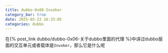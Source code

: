 ```yaml
---
title: dubbo-0x08-Invoker
category_bar: true
date: 2025-05-22 16:33:05
categories: dubbo
---
```


在{% post_link dubbo/dubbo-0x06-关于dubbo里面的代理 %}中讲过dubbo层面的交互单元或者载体是`Invoker`，那么它是什么呢
